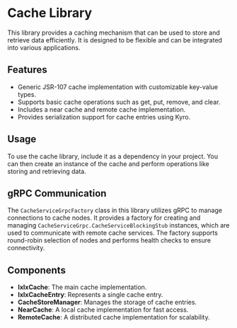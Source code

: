 # Cache Library

This library provides a caching mechanism that can be used to store and retrieve data efficiently. It is designed to be
flexible and can be integrated into various applications.

## Features

- Generic JSR-107 cache implementation with customizable key-value types.
- Supports basic cache operations such as get, put, remove, and clear.
- Includes a near cache and remote cache implementation.
- Provides serialization support for cache entries using Kyro.

## Usage

To use the cache library, include it as a dependency in your project. You can then create an instance of the cache and
perform operations like storing and retrieving data.

## gRPC Communication

The `CacheServiceGrpcFactory` class in this library utilizes gRPC to manage connections to cache nodes. It
provides a factory for creating and managing `CacheServiceGrpc.CacheServiceBlockingStub` instances, which
are used to communicate with remote cache services. The factory supports round-robin selection of nodes and
performs health checks to ensure connectivity.

## Components

- **IxIxCache**: The main cache implementation.
- **IxIxCacheEntry**: Represents a single cache entry.
- **CacheStoreManager**: Manages the storage of cache entries.
- **NearCache**: A local cache implementation for fast access.
- **RemoteCache**: A distributed cache implementation for scalability.

